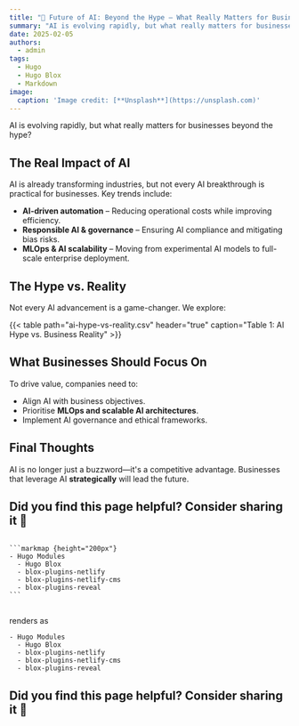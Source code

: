 ```yaml
---
title: "🚀 Future of AI: Beyond the Hype – What Really Matters for Businesses"
summary: "AI is evolving rapidly, but what really matters for businesses beyond the hype?"
date: 2025-02-05
authors:
  - admin
tags:
  - Hugo
  - Hugo Blox
  - Markdown
image:
  caption: 'Image credit: [**Unsplash**](https://unsplash.com)'
---
```


AI is evolving rapidly, but what really matters for businesses beyond the hype?

## The Real Impact of AI  

AI is already transforming industries, but not every AI breakthrough is practical for businesses. Key trends include:  

- **AI-driven automation** – Reducing operational costs while improving efficiency.  
- **Responsible AI & governance** – Ensuring AI compliance and mitigating bias risks.  
- **MLOps & AI scalability** – Moving from experimental AI models to full-scale enterprise deployment.  

## The Hype vs. Reality  

Not every AI advancement is a game-changer. We explore:  

{{< table path="ai-hype-vs-reality.csv" header="true" caption="Table 1: AI Hype vs. Business Reality" >}}  

## What Businesses Should Focus On  

To drive value, companies need to:  

- Align AI with business objectives.  
- Prioritise **MLOps and scalable AI architectures**.  
- Implement AI governance and ethical frameworks.  

## Final Thoughts  

AI is no longer just a buzzword—it's a competitive advantage. Businesses that leverage AI **strategically** will lead the future.  

## Did you find this page helpful? Consider sharing it 🙌  

<div class="highlight">
<pre class="chroma">
<code>
```markmap {height="200px"}
- Hugo Modules
  - Hugo Blox
  - blox-plugins-netlify
  - blox-plugins-netlify-cms
  - blox-plugins-reveal
```
</code>
</pre>
</div>

renders as

```markmap {height="200px"}
- Hugo Modules
  - Hugo Blox
  - blox-plugins-netlify
  - blox-plugins-netlify-cms
  - blox-plugins-reveal
```


## Did you find this page helpful? Consider sharing it 🙌
